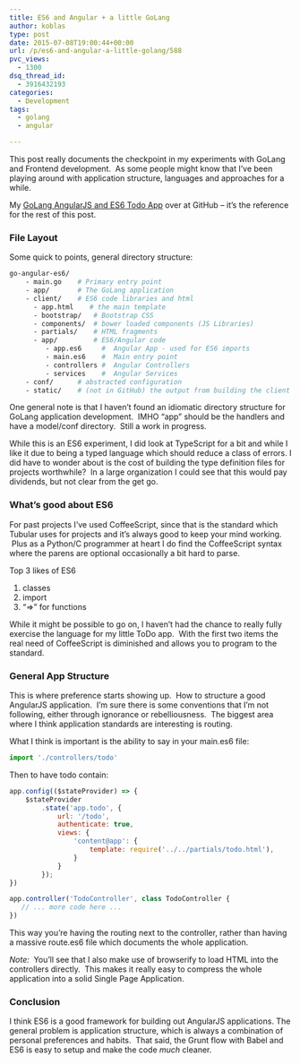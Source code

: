 ```yaml
---
title: ES6 and Angular + a little GoLang
author: koblas
type: post
date: 2015-07-08T19:00:44+00:00
url: /p/es6-and-angular-a-little-golang/588
pvc_views:
  - 1300
dsq_thread_id:
  - 3916432193
categories:
  - Development
tags:
  - golang
  - angular

---
```

This post really documents the checkpoint in my experiments with GoLang and Frontend development.  As some people might know that I&#8217;ve been playing around with application structure, languages and approaches for a while.

My [GoLang AngularJS and ES6 Todo App][1] over at GitHub &#8211; it&#8217;s the reference for the rest of this post.

### File Layout

Some quick to points, general directory structure:

```bash
go-angular-es6/
    - main.go    # Primary entry point
    - app/       # The GoLang application 
    - client/    # ES6 code libraries and html
      - app.html    # the main template
      - bootstrap/   # Bootstrap CSS
      - components/  # bower loaded components (JS Libraries)
      - partials/    # HTML fragments
      - app/         # ES6/Angular code
         - app.es6     #  Angular App - used for ES6 imports
         - main.es6    #  Main entry point
         - controllers #  Angular Controllers
         - services    #  Angular Services
    - conf/      # abstracted configuration
    - static/    # (not in GitHub) the output from building the client dir
```

One general note is that I haven&#8217;t found an idiomatic directory structure for GoLang application development.  IMHO &#8220;app&#8221; should be the handlers and have a model/conf directory.  Still a work in progress.

While this is an ES6 experiment, I did look at TypeScript for a bit and while I like it due to being a typed language which should reduce a class of errors. I did have to wonder about is the cost of building the type definition files for projects worthwhile?  In a large organization I could see that this would pay dividends, but not clear from the get go.

### What&#8217;s good about ES6

For past projects I&#8217;ve used CoffeeScript, since that is the standard which Tubular uses for projects and it&#8217;s always good to keep your mind working.  Plus as a Python/C programmer at heart I do find the CoffeeScript syntax where the parens are optional occasionally a bit hard to parse.

Top 3 likes of ES6

  1. classes
  2. import
  3. &#8220;=>&#8221; for functions

While it might be possible to go on, I haven&#8217;t had the chance to really fully exercise the language for my little ToDo app.  With the first two items the real need of CoffeeScript is diminished and allows you to program to the standard.

### General App Structure

This is where preference starts showing up.  How to structure a good AngularJS application.  I&#8217;m sure there is some conventions that I&#8217;m not following, either through ignorance or rebelliousness.  The biggest area where I think application standards are interesting is routing.

What I think is important is the ability to say in your main.es6 file:

```javascript
import './controllers/todo'
```

Then to have todo contain:

```javascript
app.config(($stateProvider) => {
    $stateProvider
        .state('app.todo', {
            url: '/todo',
            authenticate: true,
            views: {
                'content@app': {
                    template: require('../../partials/todo.html'),
                }
            }
        });
})

app.controller('TodoController', class TodoController {
   // ... more code here ...
})
```

This way you&#8217;re having the routing next to the controller, rather than having a massive route.es6 file which documents the whole application.

*Note:*  You&#8217;ll see that I also make use of browserify to load HTML into the controllers directly.  This makes it really easy to compress the whole application into a solid Single Page Application.

### Conclusion

I think ES6 is a good framework for building out AngularJS applications. The general problem is application structure, which is always a combination of personal preferences and habits.  That said, the Grunt flow with Babel and ES6 is easy to setup and make the code <em>much</em> cleaner.

 [1]: https://github.com/koblas/go-angular-es6
